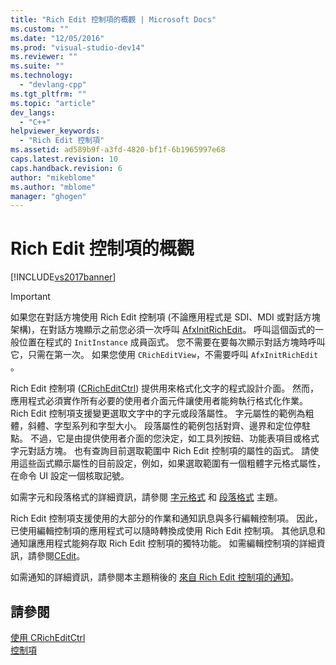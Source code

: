 ```yaml
---
title: "Rich Edit 控制項的概觀 | Microsoft Docs"
ms.custom: ""
ms.date: "12/05/2016"
ms.prod: "visual-studio-dev14"
ms.reviewer: ""
ms.suite: ""
ms.technology: 
  - "devlang-cpp"
ms.tgt_pltfrm: ""
ms.topic: "article"
dev_langs: 
  - "C++"
helpviewer_keywords: 
  - "Rich Edit 控制項"
ms.assetid: ad589b9f-a3fd-4820-bf1f-6b1965997e68
caps.latest.revision: 10
caps.handback.revision: 6
author: "mikeblome"
ms.author: "mblome"
manager: "ghogen"
---
```

# Rich Edit 控制項的概觀
[!INCLUDE[vs2017banner](../assembler/inline/includes/vs2017banner.md)]

> [!IMPORTANT]
>  如果您在對話方塊使用 Rich Edit 控制項 \(不論應用程式是 SDI、MDI 或對話方塊架構\)，在對話方塊顯示之前您必須一次呼叫 [AfxInitRichEdit](../Topic/AfxInitRichEdit.md)。  呼叫這個函式的一般位置在程式的 `InitInstance` 成員函式。  您不需要在要每次顯示對話方塊時呼叫它，只需在第一次。  如果您使用 `CRichEditView`，不需要呼叫 `AfxInitRichEdit` 。  
  
 Rich Edit 控制項 \([CRichEditCtrl](../mfc/reference/cricheditctrl-class.md)\) 提供用來格式化文字的程式設計介面。  然而，應用程式必須實作所有必要的使用者介面元件讓使用者能夠執行格式化作業。  Rich Edit 控制項支援變更選取文字中的字元或段落屬性。  字元屬性的範例為粗體，斜體、字型系列和字型大小。  段落屬性的範例包括對齊、邊界和定位停駐點。  不過，它是由提供使用者介面的您決定，如工具列按鈕、功能表項目或格式字元對話方塊。  也有查詢目前選取範圍中 Rich Edit 控制項的屬性的函式。  請使用這些函式顯示屬性的目前設定，例如，如果選取範圍有一個粗體字元格式屬性，在命令 UI 設定一個核取記號。  
  
 如需字元和段落格式的詳細資訊，請參閱 [字元格式](../mfc/character-formatting-in-rich-edit-controls.md) 和 [段落格式](../mfc/paragraph-formatting-in-rich-edit-controls.md) 主題。  
  
 Rich Edit 控制項支援使用的大部分的作業和通知訊息與多行編輯控制項。  因此，已使用編輯控制項的應用程式可以隨時轉換成使用 Rich Edit 控制項。  其他訊息和通知讓應用程式能夠存取 Rich Edit 控制項的獨特功能。  如需編輯控制項的詳細資訊，請參閱[CEdit](../mfc/reference/cedit-class.md)。  
  
 如需通知的詳細資訊，請參閱本主題稍後的 [來自 Rich Edit 控制項的通知](../mfc/notifications-from-a-rich-edit-control.md)。  
  
## 請參閱  
 [使用 CRichEditCtrl](../mfc/using-cricheditctrl.md)   
 [控制項](../mfc/controls-mfc.md)
